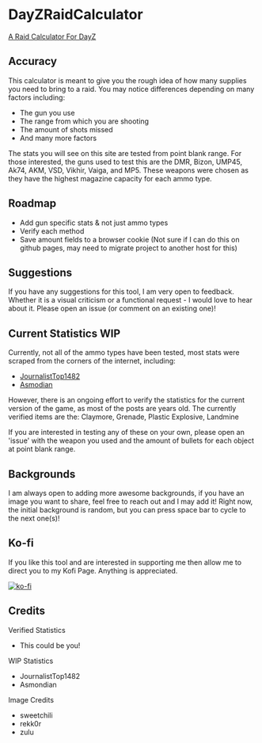 # DayZRaidCalculator
[A Raid Calculator For DayZ](https://loganhall195.github.io/DayZRaidCalculator/)

## Accuracy
This calculator is meant to give you the rough idea of how many supplies you need to bring to a raid. You may notice differences depending on many factors including:
- The gun you use
- The range from which you are shooting
- The amount of shots missed
- And many more factors

The stats you will see on this site are tested from point blank range. For those interested, the guns used to test this are the DMR, Bizon, UMP45, Ak74, AKM, VSD, Vikhir, Vaiga, and MP5. These weapons were chosen as they have the highest magazine capacity for each ammo type.

## Roadmap
- Add gun specific stats & not just ammo types
- Verify each method
- Save amount fields to a browser cookie (Not sure if I can do this on github pages, may need to migrate project to another host for this)

## Suggestions
If you have any suggestions for this tool, I am very open to feedback. Whether it is a visual criticism or a functional request - I would love to hear about it.
Please open an issue (or comment on an existing one)!

## Current Statistics WIP
Currently, not all of the ammo types have been tested, most stats were scraped from the corners of the internet, including:
- [JournalistTop1482](https://www.reddit.com/r/dayz/comments/1aggae5/updated_raid_chart_vanilla/)
- [Asmodian](https://www.reddit.com/r/dayz/comments/hkvc65/walls_damage_chart/)

However, there is an ongoing effort to verify the statistics for the current version of the game, as most of the posts are years old. The currently verified items are the:
Claymore, Grenade, Plastic Explosive, Landmine

If you are interested in testing any of these on your own, please open an 'issue' with the weapon you used and the amount of bullets for each object at point blank range.

## Backgrounds
I am always open to adding more awesome backgrounds, if you have an image you want to share, feel free to reach out and I may add it!
Right now, the initial background is random, but you can press space bar to cycle to the next one(s)!

## Ko-fi
If you like this tool and are interested in supporting me then allow me to direct you to my Kofi Page. Anything is appreciated.

[![ko-fi](https://ko-fi.com/img/githubbutton_sm.svg)](https://ko-fi.com/E1E716JZRT)

## Credits
Verified Statistics
- This could be you!

WIP Statistics
- JournalistTop1482
- Asmondian

Image Credits
- sweetchili
- rekk0r
- zulu
